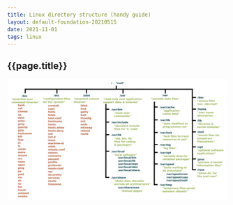 ```yaml
---
title: Linux directory structure (handy guide)
layout: default-foundation-20210515
date: 2021-11-01
tags: linux
---
```


<div class="callout">
<h2>{{page.title}}</h2></div>

![guide](/px/linux/std-directory-structure.jpg)